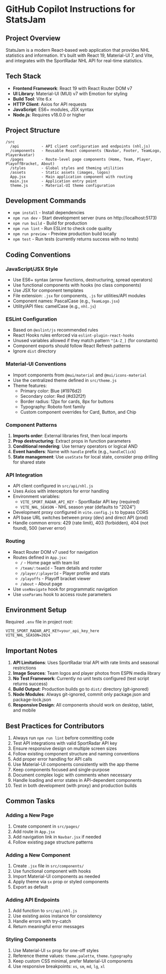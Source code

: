 # GitHub Copilot Instructions for StatsJam

## Project Overview

StatsJam is a modern React-based web application that provides NHL statistics and information. It's built with React 19, Material-UI 7, and Vite, and integrates with the SportRadar NHL API for real-time statistics.

## Tech Stack

- **Frontend Framework**: React 19 with React Router DOM v7
- **UI Library**: Material-UI (MUI) v7 with Emotion for styling
- **Build Tool**: Vite 6.x
- **HTTP Client**: Axios for API requests
- **JavaScript**: ES6+ modules, JSX syntax
- **Node.js**: Requires v18.0.0 or higher

## Project Structure

```
/src
  /api          - API client configuration and endpoints (nhl.js)
  /components   - Reusable React components (Navbar, Footer, TeamLogo, PlayerAvatar)
  /pages        - Route-level page components (Home, Team, Player, PlayoffBracket, About)
  /styles       - Global styles and theming utilities
  /assets       - Static assets (images, logos)
  App.jsx       - Main application component with routing
  main.jsx      - Application entry point
  theme.js      - Material-UI theme configuration
```

## Development Commands

- `npm install` - Install dependencies
- `npm run dev` - Start development server (runs on http://localhost:5173)
- `npm run build` - Build for production
- `npm run lint` - Run ESLint to check code quality
- `npm run preview` - Preview production build locally
- `npm test` - Run tests (currently returns success with no tests)

## Coding Conventions

### JavaScript/JSX Style

- Use ES6+ syntax (arrow functions, destructuring, spread operators)
- Use functional components with hooks (no class components)
- Use JSX for component templates
- File extension: `.jsx` for components, `.js` for utilities/API modules
- Component names: PascalCase (e.g., `TeamLogo.jsx`)
- Utility/API files: camelCase (e.g., `nhl.js`)

### ESLint Configuration

- Based on `@eslint/js` recommended rules
- React Hooks rules enforced via `eslint-plugin-react-hooks`
- Unused variables allowed if they match pattern `^[A-Z_]` (for constants)
- Component exports should follow React Refresh patterns
- Ignore `dist` directory

### Material-UI Conventions

- Import components from `@mui/material` and `@mui/icons-material`
- Use the centralized theme defined in `src/theme.js`
- Theme features:
  - Primary color: Blue (#1976d2)
  - Secondary color: Red (#d32f2f)
  - Border radius: 12px for cards, 8px for buttons
  - Typography: Roboto font family
  - Custom component overrides for Card, Button, and Chip

### Component Patterns

1. **Imports order**: External libraries first, then local imports
2. **Prop destructuring**: Extract props in function parameters
3. **Conditional rendering**: Use ternary operators or logical AND
4. **Event handlers**: Name with `handle` prefix (e.g., `handleClick`)
5. **State management**: Use `useState` for local state, consider prop drilling for shared state

### API Integration

- API client configured in `src/api/nhl.js`
- Uses Axios with interceptors for error handling
- Environment variables:
  - `VITE_SPORT_RADAR_API_KEY` - SportRadar API key (required)
  - `VITE_NHL_SEASON` - NHL season year (defaults to "2024")
- Development proxy configured in `vite.config.js` to bypass CORS
- API base URL switches between proxy (dev) and direct API (prod)
- Handle common errors: 429 (rate limit), 403 (forbidden), 404 (not found), 500 (server error)

### Routing

- React Router DOM v7 used for navigation
- Routes defined in `App.jsx`:
  - `/` - Home page with team list
  - `/team/:teamId` - Team details and roster
  - `/player/:playerId` - Player profile and stats
  - `/playoffs` - Playoff bracket viewer
  - `/about` - About page
- Use `useNavigate` hook for programmatic navigation
- Use `useParams` hook to access route parameters

## Environment Setup

Required `.env` file in project root:
```
VITE_SPORT_RADAR_API_KEY=your_api_key_here
VITE_NHL_SEASON=2024
```

## Important Notes

1. **API Limitations**: Uses SportRadar trial API with rate limits and seasonal restrictions
2. **Image Sources**: Team logos and player photos from ESPN media library
3. **No Test Framework**: Currently no unit tests configured (test script returns success)
4. **Build Output**: Production builds go to `dist/` directory (git-ignored)
5. **Node Modules**: Always git-ignored, commit only package.json and package-lock.json
6. **Responsive Design**: All components should work on desktop, tablet, and mobile

## Best Practices for Contributors

1. Always run `npm run lint` before committing code
2. Test API integrations with valid SportRadar API key
3. Ensure responsive design on multiple screen sizes
4. Follow existing component structure and naming conventions
5. Add proper error handling for API calls
6. Use Material-UI components consistently with the app theme
7. Keep components focused and single-purpose
8. Document complex logic with comments when necessary
9. Handle loading and error states in API-dependent components
10. Test in both development (with proxy) and production builds

## Common Tasks

### Adding a New Page
1. Create component in `src/pages/`
2. Add route in `App.jsx`
3. Add navigation link in `Navbar.jsx` if needed
4. Follow existing page structure patterns

### Adding a New Component
1. Create `.jsx` file in `src/components/`
2. Use functional component with hooks
3. Import Material-UI components as needed
4. Apply theme via `sx` prop or styled components
5. Export as default

### Adding API Endpoints
1. Add function to `src/api/nhl.js`
2. Use existing axios instance for consistency
3. Handle errors with try-catch
4. Return meaningful error messages

### Styling Components
1. Use Material-UI `sx` prop for one-off styles
2. Reference theme values: `theme.palette`, `theme.typography`
3. Keep custom CSS minimal, prefer Material-UI components
4. Use responsive breakpoints: `xs`, `sm`, `md`, `lg`, `xl`
